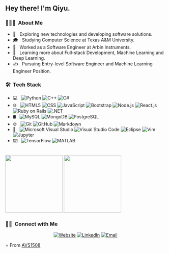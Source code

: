 <h2> Hey there! I'm Qiyu.</h2>

<h3> 👨🏻‍💻 &nbsp;About Me </h3>

- 🤔 &nbsp; Exploring new technologies and developing software solutions.
- 🎓 &nbsp; Studying Computer Science at Texas A&M University.
- 💼 &nbsp; Worked as a Software Engineer at Arbin Instruments.
- 🌱 &nbsp; Learning more about Full-stack Development, Machine Learning and Deep Learning.
- ✍️ &nbsp; Pursuing Entry-level Software Engineer and Machine Learning Engineer Position.

<h3> 🛠 &nbsp;Tech Stack</h3>

- 💻 &nbsp;
  ![Python](https://img.shields.io/badge/-Python-333333?style=flat&logo=python)
  ![C++](https://img.shields.io/badge/-C++-333333?style=flat&logo=C%2B%2B&logoColor=00599C)
  ![C#](https://img.shields.io/badge/-C%23-333333?style=flat&logo=C%20Sharp&logoColor=276DC3)
- 🌐 &nbsp;
  ![HTML5](https://img.shields.io/badge/-HTML5-333333?style=flat&logo=HTML5)
  ![CSS](https://img.shields.io/badge/-CSS-333333?style=flat&logo=CSS3&logoColor=1572B6)
  ![JavaScript](https://img.shields.io/badge/-JavaScript-333333?style=flat&logo=javascript)
  ![Bootstrap](https://img.shields.io/badge/-Bootstrap-333333?style=flat&logo=bootstrap&logoColor=563D7C)
  ![Node.js](https://img.shields.io/badge/-Node.js-333333?style=flat&logo=node.js)
  ![React.js](https://img.shields.io/badge/-React-333333?style=flat&logo=react)
  ![Ruby on Rails](https://img.shields.io/badge/-Ruby%20on%20Rails-333333?style=flat&logo=Ruby%20on%20Rails&logoColor=CC0000)
  ![.NET](https://img.shields.io/badge/-.NET-333333?style=flat&logo=.NET&logoColor=3655FF)
- 🛢 &nbsp;
  ![MySQL](https://img.shields.io/badge/-MySQL-333333?style=flat&logo=mysql)
  ![MongoDB](https://img.shields.io/badge/-MongoDB-333333?style=flat&logo=mongodb)
  ![PostgreSQL](https://img.shields.io/badge/-PostgreSQL-333333?style=flat&logo=PostgreSQL&logoColor=336791)
- ⚙️ &nbsp;
  ![Git](https://img.shields.io/badge/-Git-333333?style=flat&logo=git)
  ![GitHub](https://img.shields.io/badge/-GitHub-333333?style=flat&logo=github)
  ![Markdown](https://img.shields.io/badge/-Markdown-333333?style=flat&logo=markdown)
- 🔧 &nbsp;
  ![Microsoft Visual Studio](https://img.shields.io/badge/-Visual%20Studio-333333?style=flat&logo=Visual%20Studio&logoColor=5C2D91)
  ![Visual Studio Code](https://img.shields.io/badge/-Visual%20Studio%20Code-333333?style=flat&logo=visual-studio-code&logoColor=007ACC)
  ![Eclipse](https://img.shields.io/badge/-Eclipse-333333?style=flat&logo=eclipse-ide&logoColor=2C2255)
  ![Vim](https://img.shields.io/badge/-Vim-333333?style=flat&logo=Vim&logoColor=019733)
  ![Jupyter](https://img.shields.io/badge/-Jupyter-333333?style=flat&logo=Jupyter&logoColor=F37626)
- ⌨️ &nbsp;
  ![TensorFlow](https://img.shields.io/badge/-TensorFlow-333333?style=flat&logo=TensorFlow&logoColor=FF6F00)
  ![MATLAB](https://img.shields.io/badge/-MATLAB-333333?style=flat&logo=Mathworks&logoColor=0076A8)
  

<br/>

<a href="https://github.com/wangqy1216">
  <img height="180em" src="https://github-readme-stats.vercel.app/api?username=wangqy1216&theme=buefy&show_icons=true" />
  <img height="180em" src="https://github-readme-stats.vercel.app/api/top-langs/?username=wangqy1216&theme=buefy&layout=compact" />
</a>

<br/>

<h3> 🤝🏻 &nbsp;Connect with Me </h3>

<p align="center">
<a href="https://wangqiyu0912.wixsite.com/resume"><img alt="Website" src="https://img.shields.io/badge/Website-www.adityavsingh.com-blue?style=flat-square&logo=google-chrome"></a>
<a href="https://www.linkedin.com/in/qiyu-wang-71919516b/"><img alt="LinkedIn" src="https://img.shields.io/badge/LinkedIn-Aditya%20Vikram%20Singh-blue?style=flat-square&logo=linkedin"></a>
<a href="wangqy0912@gmail.com"><img alt="Email" src="https://img.shields.io/badge/Email-avsingh@umass.edu-blue?style=flat-square&logo=gmail"></a>
</p>

⭐️ From [AVS1508](https://github.com/AVS1508)
